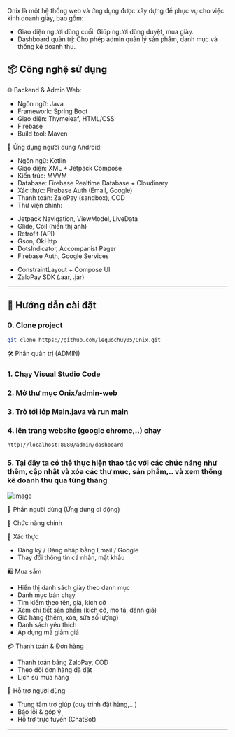 Onix là một hệ thống web và ứng dụng được xây dựng để phục vụ cho việc kinh doanh giày, bao gồm:
- Giao diện người dùng cuối: Giúp người dùng duyệt, mua giày.
- Dashboard quản trị: Cho phép admin quản lý sản phẩm, danh mục và thống kê doanh thu.
## 📦 Công nghệ sử dụng

🌐 Backend & Admin Web:
- Ngôn ngữ: Java
- Framework: Spring Boot
- Giao diện: Thymeleaf, HTML/CSS
- Firebase
- Build tool: Maven
  
📱 Ứng dụng người dùng Android:
- Ngôn ngữ: Kotlin
- Giao diện: XML + Jetpack Compose
- Kiến trúc: MVVM
- Database: Firebase Realtime Database + Cloudinary
- Xác thực: Firebase Auth (Email, Google)
- Thanh toán: ZaloPay (sandbox), COD
- Thư viện chính:
+ Jetpack Navigation, ViewModel, LiveData
+ Glide, Coil (hiển thị ảnh)
+ Retrofit (API)
+ Gson, OkHttp
+ DotsIndicator, Accompanist Pager
+ Firebase Auth, Google Services
- ConstraintLayout + Compose UI
- ZaloPay SDK (.aar, .jar)

----------------------

## 🚀 Hướng dẫn cài đặt

### 0. Clone project

```bash
git clone https://github.com/lequochuy05/Onix.git
```
🛠️ Phần quản trị (ADMIN)

### 1. Chạy Visual Studio Code 
### 2. Mở thư mục Onix/admin-web
### 3. Trỏ tới lớp Main.java và run main
### 4. lên trang website (google chrome,..) chạy 
```bash
http://localhost:8080/admin/dashboard
```
### 5. Tại đây ta có thể thực hiện thao tác với các chức năng như thêm, cập nhật và xóa các thư mục, sản phẩm,.. và xem thống kê doanh thu qua từng tháng
![image](https://github.com/user-attachments/assets/6f8b14b4-0974-4916-94b4-62079c2c9e8c)

👤 Phần người dùng (Ứng dụng di động)

🧩 Chức năng chính

🔐 Xác thực
- Đăng ký / Đăng nhập bằng Email / Google
- Thay đổi thông tin cá nhân, mật khẩu

🛍️ Mua sắm
- Hiển thị danh sách giày theo danh mục
- Danh mục bán chạy
- Tìm kiếm theo tên, giá, kích cỡ
- Xem chi tiết sản phẩm (kích cỡ, mô tả, đánh giá)
- Giỏ hàng (thêm, xóa, sửa số lượng)
- Danh sách yêu thích
- Áp dụng mã giảm giá
  
💳 Thanh toán & Đơn hàng
- Thanh toán bằng ZaloPay, COD
- Theo dõi đơn hàng đã đặt
- Lịch sử mua hàng

💬 Hỗ trợ người dùng
- Trung tâm trợ giúp (quy trình đặt hàng,...)
- Báo lỗi & góp ý
- Hỗ trợ trực tuyến (ChatBot)
--------------------------------------

